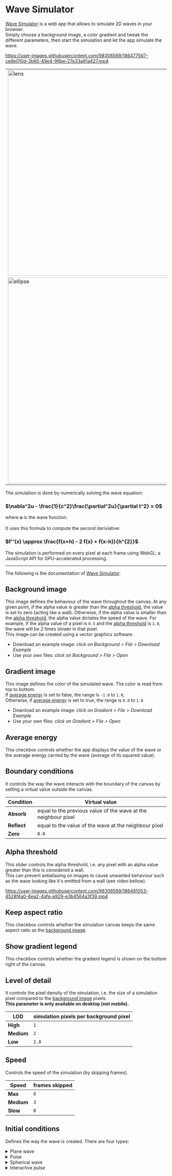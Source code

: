 # Wave Simulator

[Wave Simulator](https://wavesimulator.starfree.app) is a web app that allows to simulate 2D waves in your browser.
<br>Simply choose a background image, a color gradient and tweak the different parameters, then start the simulation and let the app simulate the wave.

https://user-images.githubusercontent.com/98308569/186477567-ce8e010d-3b65-49e4-96be-27e33a91a427.mp4

| | |
| --- | --- |
| <img width="640" alt="lens" src="https://user-images.githubusercontent.com/98308569/186478581-bb9ff162-330f-4024-81e1-6a9e98c71a95.png"> | <img width="640" alt="double slit" src="https://user-images.githubusercontent.com/98308569/186478595-a563e027-26ad-4f1e-9ed8-86faa22b7a87.png"> |
| <img width="640" alt="ellipse" src="https://user-images.githubusercontent.com/98308569/186479520-8a8f3baa-4e8f-4f1e-9aca-966e6f86962c.png"> | <img width="640" alt="parabolla" src="https://user-images.githubusercontent.com/98308569/186478601-7b86e228-2a35-4da0-aadc-ea3255063eaa.png"> |

The simulation is done by numerically solving the wave equation:
### $\nabla^2u - \frac{1}{c^2}\frac{\partial^2u}{\partial t^2} = 0$
where **u** is the wave function.
<br>
<br>
It uses this formula to compute the second deriviative:
### $f''(x) \approx \frac{f(x+h) - 2 f(x) + f(x-h)}{h^{2}}$

The simulation is performed on every pixel at each frame using WebGL: a JavaScript API for GPU-accelerated processing.

---

The following is the documentation of [Wave Simulator](https://wavesimulator.starfree.app):

## Background image

This image defines the behaviour of the wave throughout the canvas. At any given point, if the alpha value is greater than the [alpha threshold](https://github.com/starrfree/wave-simulator#alpha-threshold), the value is set to zero (acting like a wall).
Otherwise, if the alpha value is smaller than the [alpha threshold](https://github.com/starrfree/wave-simulator#alpha-threshold), the alpha value dictates the speed of the wave. For example, if the alpha value of a pixel is `0.5` and the [alpha threshold](https://github.com/starrfree/wave-simulator#alpha-threshold) is `1.0`, the wave will be 2 times slower in that pixel.
<br>This image can be created using a vector graphics software.
<br>
- Download an example image: *click on Background > File > Download Example*
- Use your own files: *click on Background > File > Open*

## Gradient image

This image defines the color of the simulated wave. The color is read from top to bottom.
<br>If [average energy](https://github.com/starrfree/wave-simulator#average-energy) is set to false, the range is `-1.0` to `1.0`,
<br>Otherwise, if [average energy](https://github.com/starrfree/wave-simulator#average-energy) is set to true, the range is `0.0` to `1.0`
<br>
- Download an example image: *click on Gradient > File > Download Example*
- Use your own files: *click on Gradient > File > Open*

## Average energy

This checkbox controls whether the app displays the value of the wave or the average energy carried by the wave (average of its squared value).

## Boundary conditions

It controls the way the wave interacts with the boundary of the canvas by setting a virtual value outside the canvas.

| Condition | Virtual value |
| --------- | ------------- |
| **Absorb**  | equal to the previous value of the wave at the neighbour pixel |
| **Reflect** | equal to the value of the wave at the neighbour pixel |
| **Zero**    | `0.0` |


## Alpha threshold

This slider controls the alpha threshold, i.e. any pixel with an alpha value greater than this is considered a wall.
<br>This can prevent antialiasing on images to cause unwanted behaviour such as the wave looking like it's emitted from a wall (see video bellow).

https://user-images.githubusercontent.com/98308569/186481053-4528f4a0-6ea2-4afa-a929-e3b4564a3f39.mp4

## Keep aspect ratio

This checkbox controls whether the simulation canvas keeps the same aspect ratio as the [background image](https://github.com/starrfree/wave-simulator#background-image).

## Show gradient legend

This checkbox controls whether the gradient legend is shown on the bottom right of the canvas.

## Level of detail

It controls the pixel density of the simulation, i.e. the size of a simulation pixel compared to the [background image](https://github.com/starrfree/wave-simulator#background-image) pixels.
<br>**This parameter is only available on desktop (not mobile).**

| LOD | simulation pixels per background pixel |
| --------- | ------------- |
| **High**  | `1` |
| **Medium** | `2` |
| **Low**    | `2.8` |

## Speed

Controls the speed of the simulation (by skipping frames).

| Speed | frames skipped |
| --------- | ------------- |
| **Max**  | `O` |
| **Medium** | `3` |
| **Slow**    | `8` |


## Initial conditions

Defines the way the wave is created. There are four types:

<details>
<summary>Plane wave</summary>
This creates a sinusoidal plane wave by forcing the edge pixels to have an oscillating value.

### Direction
Controls the edge from which the wave comes from.

### Duration
Controls the duration of the oscillation, in frames.

### Frequency
Controls the frequency of the oscillation.

### Amplitude
Controls the amplitude of the oscillation.
</details>

<details>
<summary>Pulse</summary>
This creates a pulse by setting the value of the wave at frame zero to a Gaussian function.

### Shape
Controls the shape of the pulse:
- **Circular**: the Gaussian function depends on the distance to the center
- **Vertical**: the Gaussian function depends on the x position of the pixel
- **Horizontal**: the Gaussian function depends on the y position of the pixel

### Position
Controls the position of the center of the Gaussian function.
<br>`(x, y) = (0.0, 0.0)` is bottom left.
<br>`(x, y) = (1.0, 1.0)` is top right.

### Amplitude
Controls the amplitude of the Gaussian function.

### Frequency
Controls how much the Gaussian function is spread. Higher value results in a less spread wave.
</details>

<details>
<summary>Spherical wave</summary>
This creates a sinusoidal spherical wave by forcing the center pixel to have an oscillating value.

### Position
Controls the position of the center pixel.
<br>`(x, y) = (0.0, 0.0)` is bottom left.
<br>`(x, y) = (1.0, 1.0)` is top right.

### Duration
Controls the duration of the oscillation, in frames.

### Frequency
Controls the frequency of the oscillation.

### Amplitude
Controls the amplitude of the oscillation.
</details>

<details>
<summary>Interactive pulse</summary>
This adds a pulse to the wave where you click.
A pulse is a Gaussian function shaped wave.

### Shape
Controls the shape of the pulse:
- **Circular**: the Gaussian function depends on the distance to the click
- **Vertical**: the Gaussian function depends on the x position of the pixel
- **Horizontal**: the Gaussian function depends on the y position of the pixel

### Amplitude
Controls the amplitude of the Gaussian function.

### Frequency
Controls how much the Gaussian function is spread. Higher value results in a less spread wave.
</details>
